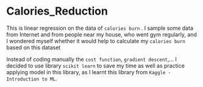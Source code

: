 # Calories_Reduction
This is linear regression on the data of `calories burn` . I sample some data from Internet and from people near my house, who went gym regularly, and I wondered myself whether it would help to calculate my `calories burn` based on this dataset

Instead of coding manually the `cost function`, `gradient descent`,... I decided to use library `scikit learn` to save my time as well as practice applying model in this library, as I learnt this library from `Kaggle - Introduction to ML`.
